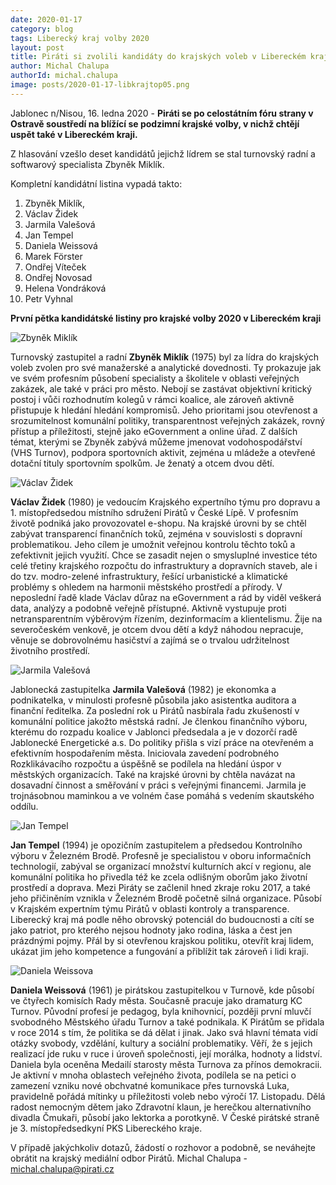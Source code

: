 ```yaml
---
date: 2020-01-17
category: blog
tags: Liberecký kraj volby 2020  
layout: post
title: Piráti si zvolili kandidáty do krajských voleb v Libereckém kraji, lídrem je Zbyněk Miklík
author: Michal Chalupa
authorId: michal.chalupa
image: posts/2020-01-17-libkrajtop05.png
---
```


Jablonec n/Nisou, 16. ledna 2020 - **Piráti se po celostátním fóru strany v Ostravě soustředí na blížící se podzimní krajské volby, v nichž chtějí uspět také v Libereckém kraji.** 


Z hlasování vzešlo deset kandidátů jejichž lídrem se stal turnovský radní a softwarový specialista Zbyněk Miklík.


Kompletní kandidátní listina vypadá takto: 

1. Zbyněk Miklík, 
2. Václav Židek
3. Jarmila Valešová
4. Jan Tempel
5. Daniela Weissová
6. Marek Förster
7. Ondřej Víteček
8. Ondřej Novosad
9. Helena Vondráková
10. Petr Vyhnal


**První pětka kandidátské listiny pro krajské volby 2020 v Libereckém kraji**

<img alt="Zbyněk Miklík" src="posts/miklik.png">

Turnovský zastupitel a radní **Zbyněk Miklík** (1975) byl za lídra do krajských voleb zvolen pro své manažerské a analytické dovednosti. Ty prokazuje jak ve svém profesním působení specialisty a školitele v oblasti veřejných zakázek, ale také v práci pro město. Nebojí se zastávat objektivní kritický postoj i vůči rozhodnutím kolegů v rámci koalice, ale zároveň aktivně přistupuje k hledání hledání kompromisů. Jeho prioritami jsou otevřenost a srozumitelnost komunální politiky, transparentnost veřejných zakázek, rovný přístup a příležitosti, stejně jako eGovernment a online úřad. Z dalších témat, kterými se Zbyněk zabývá můžeme jmenovat vodohospodářství (VHS Turnov), podpora sportovních aktivit, zejména u mládeže a otevřené dotační tituly sportovním spolkům. Je ženatý a otcem dvou dětí.

<img alt="Václav Židek" src="posts/zidek.png">

**Václav Židek** (1980) je vedoucím Krajského expertního týmu pro dopravu a 1. místopředsedou místního sdružení Pirátů v České Lípě. V profesním životě podniká jako provozovatel e-shopu. Na krajské úrovni by se chtěl zabývat transparencí finančních toků, zejména v souvislosti s dopravní problematikou. Jeho cílem je umožnit veřejnou kontrolu těchto toků a zefektivnit jejich využití. Chce se zasadit nejen o smysluplné investice této celé třetiny krajského rozpočtu do infrastruktury a dopravních staveb, ale i do tzv. modro-zelené infrastruktury, řešící urbanistické a klimatické problémy s ohledem na harmonii městského prostředí a přírody. V neposlední řadě klade Václav důraz na eGovernment a rád by viděl veškerá data, analýzy a podobně veřejně přístupné. Aktivně vystupuje proti netransparentním výběrovým řízením, dezinformacím a klientelismu. Žije na severočeském venkově, je otcem dvou dětí a když náhodou nepracuje, věnuje se dobrovolnému hasičství a zajímá se o trvalou udržitelnost životního prostředí.

<img alt="Jarmila Valešová" src="posts/valesova.png">

Jablonecká zastupitelka **Jarmila Valešová** (1982) je ekonomka a podnikatelka, v minulosti profesně působila jako asistentka auditora a finanční ředitelka. Za poslední rok u Pirátů nasbírala řadu zkušeností v komunální politice jakožto městská radní. Je členkou finančního výboru, kterému do rozpadu koalice v Jablonci předsedala a je v dozorčí radě Jablonecké Energetické a.s.  Do politiky přišla s vizí práce na otevřeném a efektivním hospodařením města. Iniciovala zavedení podrobného Rozklikávacího rozpočtu a úspěšně se podílela na hledání úspor v městských organizacích. Také na krajské úrovni by chtěla navázat na dosavadní činnost a směřování v práci s veřejnými financemi. Jarmila je trojnásobnou maminkou a ve volném čase pomáhá s vedením skautského oddílu.

<img alt="Jan Tempel" src="posts/tempel.png">

**Jan Tempel** (1994) je opozičním zastupitelem a předsedou Kontrolního výboru v Železném Brodě. Profesně je specialistou v oboru informačních technologií, zabýval se organizací množství kulturních akcí v regionu, ale komunální politika ho přivedla též ke zcela odlišným oborům jako životní prostředí a doprava. Mezi Piráty se začlenil hned zkraje roku 2017, a také jeho přičiněním vznikla v Železném Brodě početně silná organizace. Působí v Krajském expertním týmu Pirátů v oblasti kontroly a transparence. Liberecký kraj má podle něho obrovský potenciál do budoucnosti a cítí se jako patriot, pro kterého nejsou hodnoty jako rodina, láska a čest jen prázdnými pojmy. Přál by si otevřenou krajskou politiku, otevřít kraj lidem, ukázat jim jeho kompetence a fungování a přiblížit tak zároveň i lidi kraji.

<img alt="Daniela Weissova" src="posts/weissova.png">

**Daniela Weissová** (1961) je pirátskou zastupitelkou v Turnově, kde působí ve čtyřech komisích Rady města. Současně pracuje jako dramaturg KC Turnov. Původní profesí je pedagog, byla knihovnicí, později první mluvčí svobodného Městského úřadu Turnov a také podnikala. K Pirátům se přidala v roce 2014 s tím, že politika se dá dělat i jinak. Jako svá hlavní témata vidí otázky svobody, vzdělání, kultury a sociální problematiky. Věří, že s jejich realizací jde ruku v ruce i úroveň společnosti, její morálka, hodnoty a lidství. Daniela byla oceněna Medailí starosty města Turnova za přínos demokracii. Je aktivní v mnoha oblastech veřejného života, podílela se na petici o zamezení vzniku nové obchvatné komunikace přes turnovská Luka, pravidelně pořádá mítinky u příležitosti voleb nebo výročí 17. Listopadu. Dělá radost nemocným dětem jako Zdravotní klaun, je herečkou alternativního divadla Čmukaři, působí jako lektorka a porotkyně. V České pirátské straně je 3. místopředsedkyní PKS Libereckého kraje.



V případě jakýchkoliv dotazů, žádostí o rozhovor a podobně, se neváhejte obrátit na krajský mediální odbor Pirátů.
Michal Chalupa - michal.chalupa@pirati.cz 
